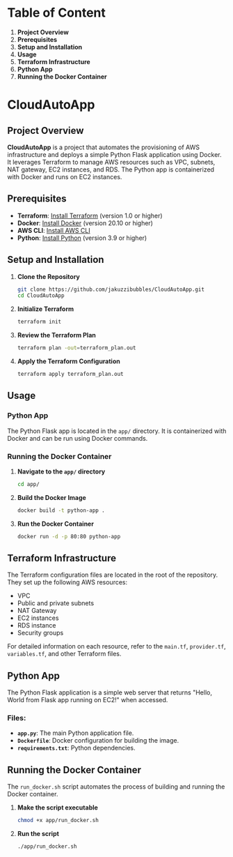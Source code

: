 # Table of Content

1. **Project Overview**
2. **Prerequisites**
3. **Setup and Installation**
4. **Usage**
5. **Terraform Infrastructure**
6. **Python App**
7. **Running the Docker Container**

# CloudAutoApp

## Project Overview

**CloudAutoApp** is a project that automates the provisioning of AWS infrastructure and deploys a simple Python Flask application using Docker. It leverages Terraform to manage AWS resources such as VPC, subnets, NAT gateway, EC2 instances, and RDS. The Python app is containerized with Docker and runs on EC2 instances.

## Prerequisites

- **Terraform**: [Install Terraform](https://www.terraform.io/downloads.html) (version 1.0 or higher)
- **Docker**: [Install Docker](https://docs.docker.com/get-docker/) (version 20.10 or higher)
- **AWS CLI**: [Install AWS CLI](https://docs.aws.amazon.com/cli/latest/userguide/install-cliv2.html)
- **Python**: [Install Python](https://www.python.org/downloads/) (version 3.9 or higher)

## Setup and Installation

1. **Clone the Repository**

   ```bash
   git clone https://github.com/jakuzzibubbles/CloudAutoApp.git
   cd CloudAutoApp
   ```

2. **Initialize Terraform**

   ```bash
   terraform init
   ```

3. **Review the Terraform Plan**

   ```bash
   terraform plan -out=terraform_plan.out
   ```

4. **Apply the Terraform Configuration**

   ```bash
   terraform apply terraform_plan.out
   ```

## Usage

### Python App

The Python Flask app is located in the `app/` directory. It is containerized with Docker and can be run using Docker commands.

### Running the Docker Container

1. **Navigate to the `app/` directory**

   ```bash
   cd app/
   ```

2. **Build the Docker Image**

   ```bash
   docker build -t python-app .
   ```

3. **Run the Docker Container**

   ```bash
   docker run -d -p 80:80 python-app
   ```

## Terraform Infrastructure

The Terraform configuration files are located in the root of the repository. They set up the following AWS resources:

- VPC
- Public and private subnets
- NAT Gateway
- EC2 instances
- RDS instance
- Security groups

For detailed information on each resource, refer to the `main.tf`, `provider.tf`, `variables.tf`, and other Terraform files.

## Python App

The Python Flask application is a simple web server that returns "Hello, World from Flask app running on EC2!" when accessed.

### Files:

- **`app.py`**: The main Python application file.
- **`Dockerfile`**: Docker configuration for building the image.
- **`requirements.txt`**: Python dependencies.

## Running the Docker Container

The `run_docker.sh` script automates the process of building and running the Docker container.

1. **Make the script executable**

   ```bash
   chmod +x app/run_docker.sh
   ```

2. **Run the script**

   ```bash
   ./app/run_docker.sh
   ```


